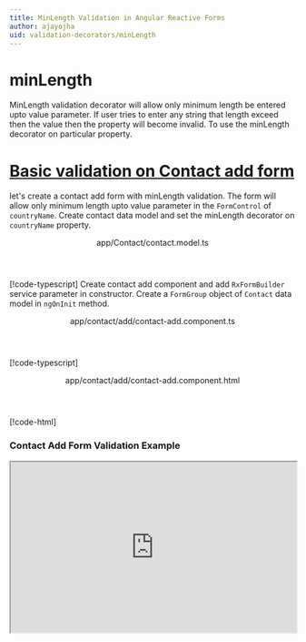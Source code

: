 ```yaml
---
title: MinLength Validation in Angular Reactive Forms
author: ajayojha
uid: validation-decorators/minLength
---
```

# minLength
MinLength validation decorator will allow only minimum length be entered upto value parameter. If user tries to enter any string that length exceed then the value then the property will become invalid. To use the minLength decorator on particular property.
 
# [Basic validation on Contact add form  ](#tab/basic-validation-on-Contact-add-form)
let's create a contact add form with minLength validation. The form will allow only minimum length upto value parameter in the `FormControl` of `countryName`. 
Create contact data model and set the minLength decorator on `countryName` property.
<header class="header-tab-title">app/Contact/contact.model.ts</header>

[!code-typescript[](../../examples/reactive-form-validators/minLength/rxweb-minLength-validation-add-angular-reactive-form/src/app/contact/contact.model.ts?highlight=5)]
Create contact add component and add `RxFormBuilder` service parameter in constructor. Create a `FormGroup` object of `Contact` data model in `ngOnInit` method.
<header class="header-tab-title">app/contact/add/contact-add.component.ts</header>

[!code-typescript[](../../examples/reactive-form-validators/minLength/rxweb-minLength-validation-add-angular-reactive-form/src/app/contact/add/contact-add.component.ts?highlight=17,21-22)]
<header class="header-tab-title">app/contact/add/contact-add.component.html</header>

[!code-html[](../../examples/reactive-form-validators/minLength/rxweb-minLength-validation-add-angular-reactive-form/src/app/contact/add/contact-add.component.html)]

<h3>Contact Add Form Validation Example</h3>
<iframe src="https://stackblitz.com/edit/rxweb-minLength-validation-add-angular-reactive-form?embed=1&file=src/styles.css&hideExplorer=1&hideNavigation=1&view=preview" width="100%" height="300">

# [Basic validation on Contact edit  form](#tab/basic-validation-on-Contact-edit-form)
let's create a contact edit form with minLength validation. The form will allow only minimum length upto value parameter in the `FormControl` of `countryName`. 
Create contact data model and set the minLength decorator on `countryName` property.
<header class="header-tab-title">app/Contact/contact.model.ts</header>

[!code-typescript[](../../examples/reactive-form-validators/minLength/rxweb-minLength-validation-edit-angular-reactive-form/src/app/contact/contact.model.ts?highlight=5)]
Create contact edit component and add `RxFormBuilder` and `HttpClient` service parameter  in constructor. On `ngOnInit` method get request method for getting data from json or server and that data pass in `this.formBuilder.formGroup<Contact>(Contact,contact)`
<header class="header-tab-title">app/contact/edit/contact-edit.component.ts</header>

[!code-typescript[](../../examples/reactive-form-validators/minLength/rxweb-minLength-validation-edit-angular-reactive-form/src/app/contact/edit/contact-edit.component.ts?highlight=17,21-22)]
<header class="header-tab-title">app/contact/edit/contact-edit.component.html</header>

[!code-html[](../../examples/reactive-form-validators/minLength/rxweb-minLength-validation-edit-angular-reactive-form/src/app/contact/edit/contact-edit.component.html)]

<h3>Contact Edit Form Validation Example</h3>
<iframe src="https://stackblitz.com/edit/rxweb-minLength-validation-edit-angular-reactive-form?embed=1&file=src/styles.css&hideExplorer=1&hideNavigation=1&view=preview" width="100%" height="300">

---

# NumberConfig 
message and conditional expression options are not mandatory to use in the `@minLength()` decorator but value is mandatory. If needed then use the below options.


|Option | Description |
|--- | ---- |
|[conditionalExpression](#conditionalexpression) | Min Length validation should be applied if the condition is matched in the `conditionalExpression` function. Validation framework will pass two parameters at the time of `conditionalExpression` check. Those two parameters are current `FormGroup` value and root `FormGroup` value. You can apply the condition on respective object value.If there is need of dynamic validation means it is not fixed in client code, it will change based on some criterias. In this scenario you can bind the expression based on the expression value is coming from the web server in `string` format. The `conditionalExpression` will work as same as client function. |
|[message](#message) | To override the global configuration message and show the custom message on particular control property. |
|[value](#value) | enter value which you want to restrict string length in the property |

## conditionalExpression 
Type :  `Function`  |  `string` 

Min Length validation should be applied if the condition is matched in the `conditionalExpression` function. Validation framework will pass two parameters at the time of `conditionalExpression` check. Those two parameters are current `FormGroup` value and root `FormGroup` value. You can apply the condition on respective object value.
If there is need of dynamic validation means it is not fixed in client code, it will change based on some criterias. In this scenario you can bind the expression based on the expression value is coming from the web server in `string` format. The `conditionalExpression` will work as same as client function.
 
> Binding `conditionalExpression` with `Function` object.
<header class="header-title">contact.model.ts (Contact class property)</header>

[!code-typescript[](../../examples/reactive-form-validators/minLength/complete-rxweb-minLength-validation-add-angular-reactive-form/src/app/contact/contact.model.ts#L13-L14)]

 
> Binding `conditionalExpression` with `string` datatype.
<header class="header-title">contact.model.ts (Contact class property)</header>

[!code-typescript[](../../examples/reactive-form-validators/minLength/complete-rxweb-minLength-validation-add-angular-reactive-form/src/app/contact/contact.model.ts#L13-L14)]

## message 
Type :  `string` 

To override the global configuration message and show the custom message on particular control property.
 
<header class="header-title">contact.model.ts (Contact class property)</header>

[!code-typescript[](../../examples/reactive-form-validators/minLength/complete-rxweb-minLength-validation-add-angular-reactive-form/src/app/contact/contact.model.ts#L10-L11)]

## value 
Type :  `number` 

enter value which you want to restrict string length in the property
 
<header class="header-title">contact.model.ts (Contact class property)</header>

[!code-typescript[](../../examples/reactive-form-validators/minLength/complete-rxweb-minLength-validation-add-angular-reactive-form/src/app/contact/contact.model.ts#L10-L11)]


# minLength Validation Complete Example
# [Contact Model](#tab/complete-contact)
<header class="header-tab-title">app/contact/contact.model.ts</header>

[!code-typescript[](../../examples/reactive-form-validators/minLength/complete-rxweb-minLength-validation-add-angular-reactive-form/src/app/contact/contact.model.ts)]

# [Address Info Add Component](#tab/complete-contact-add-component)
<header class="header-tab-title">app/contact/add/contact-add.component.ts</header>

[!code-typescript[](../../examples/reactive-form-validators/minLength/complete-rxweb-minLength-validation-add-angular-reactive-form/src/app/contact/add/contact-add.component.ts)]

# [Address Info Add Html Component](#tab/complete-contact-add-html-component)
<header class="header-tab-title">app/contact/add/contact-add.component.html</header>

[!code-html[](../../examples/reactive-form-validators/minLength/complete-rxweb-minLength-validation-add-angular-reactive-form/src/app/contact/add/contact-add.component.html)]

# [Working Example](#tab/complete-working-example)
<iframe src="https://stackblitz.com/edit/complete-rxweb-minLength-validation-add-angular-reactive-form?embed=1&file=src/app/address-info/address&hideNavigation=1&view=preview" width="100%" height="500">

---

# Dynamic minLength Validation Complete Example
# [Contact Model](#tab/dynamic-contact)
<header class="header-tab-title">app/contact/contact.model.ts</header>

[!code-typescript[](../../examples/reactive-form-validators/minLength/dynamic-rxweb-minLength-validation-add-angular-reactive-form/src/app/contact/contact.model.ts)]

# [Address Info Add Component](#tab/dynamic-contact-add-component)
<header class="header-tab-title">app/contact/add/contact-add.component.ts</header>

[!code-typescript[](../../examples/reactive-form-validators/minLength/dynamic-rxweb-minLength-validation-add-angular-reactive-form/src/app/contact/add/contact-add.component.ts)]

# [Address Info Add Html Component](#tab/dynamic-contact-add-html-component)
<header class="header-tab-title">app/contact/add/contact-add.component.html</header>

[!code-html[](../../examples/reactive-form-validators/minLength/dynamic-rxweb-minLength-validation-add-angular-reactive-form/src/app/contact/add/contact-add.component.html)]

# [Working Example](#tab/dynamic-working-example)
<iframe src="https://stackblitz.com/edit/dynamic-rxweb-minLength-validation-add-angular-reactive-form?embed=1&file=src/app/address-info/address&hideNavigation=1&view=preview" width="100%" height="500">

---






